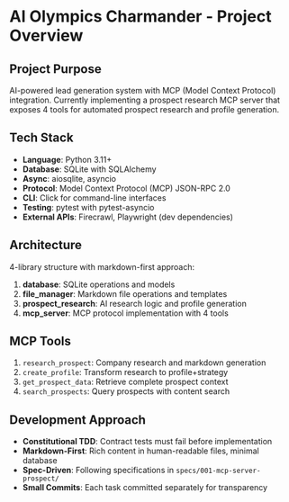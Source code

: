 # AI Olympics Charmander - Project Overview

## Project Purpose
AI-powered lead generation system with MCP (Model Context Protocol) integration. Currently implementing a prospect research MCP server that exposes 4 tools for automated prospect research and profile generation.

## Tech Stack
- **Language**: Python 3.11+
- **Database**: SQLite with SQLAlchemy
- **Async**: aiosqlite, asyncio
- **Protocol**: Model Context Protocol (MCP) JSON-RPC 2.0
- **CLI**: Click for command-line interfaces
- **Testing**: pytest with pytest-asyncio
- **External APIs**: Firecrawl, Playwright (dev dependencies)

## Architecture
4-library structure with markdown-first approach:
1. **database**: SQLite operations and models
2. **file_manager**: Markdown file operations and templates  
3. **prospect_research**: AI research logic and profile generation
4. **mcp_server**: MCP protocol implementation with 4 tools

## MCP Tools
1. `research_prospect`: Company research and markdown generation
2. `create_profile`: Transform research to profile+strategy
3. `get_prospect_data`: Retrieve complete prospect context
4. `search_prospects`: Query prospects with content search

## Development Approach
- **Constitutional TDD**: Contract tests must fail before implementation
- **Markdown-First**: Rich content in human-readable files, minimal database
- **Spec-Driven**: Following specifications in `specs/001-mcp-server-prospect/`
- **Small Commits**: Each task committed separately for transparency